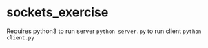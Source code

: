 # sockets_exercise
Requires python3
to run server `python server.py`
to run client `python client.py`
